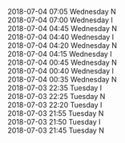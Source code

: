 2018-07-04 07:05 Wednesday  N  
2018-07-04 07:00 Wednesday  I  
2018-07-04 04:45 Wednesday  N  
2018-07-04 04:40 Wednesday  I  
2018-07-04 04:20 Wednesday  N  
2018-07-04 04:15 Wednesday  I  
2018-07-04 00:45 Wednesday  N  
2018-07-04 00:40 Wednesday  I  
2018-07-04 00:35 Wednesday  N  
2018-07-03 22:35 Tuesday  I  
2018-07-03 22:25 Tuesday  N  
2018-07-03 22:20 Tuesday  I  
2018-07-03 21:55 Tuesday  N  
2018-07-03 21:50 Tuesday  I  
2018-07-03 21:45 Tuesday  N  
